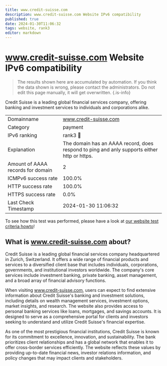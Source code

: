 ```yaml
---
title: www.credit-suisse.com
description: www.credit-suisse.com Website IPv6 compatibility
published: true
date: 2024-01-30T11:06:32
tags: website, rank3
editor: markdown
---
```


# www.credit-suisse.com Website IPv6 compatibility

> The results shown here are accumulated by automation. If you think the data shown is wrong, please contact the administrators. 
> Do not edit this page manually, it will get overwritten.
{.is-info}

Credit Suisse is a leading global financial services company, offering banking and investment services to individuals and corporations alike.


|   |   |
| - | - |
| Domainname | www.credit-suisse.com
| Category | payment |
| IPv6 ranking | rank3 :3rd_place_medal: |
| Explanation | The domain has an AAAA record, does respond to ping and anly supports either http or https. |
| Amount of AAAA records for domain | 2 |
| ICMPv6 success rate | 100.0%|
| HTTP success rate | 100.0% |
| HTTPS success rate | 0.0% |
| Last Check Timestamp | 2024-01-30 11:06:32 |

To see how this test was performed, please have a look at [our website test criteria howto](/howto/testcriteria/website)!


## What is www.credit-suisse.com about?
Credit Suisse is a leading global financial services company headquartered in Zurich, Switzerland. It offers a wide range of financial products and services to a diversified client base that includes individuals, corporations, governments, and institutional investors worldwide. The company's core services include investment banking, private banking, asset management, and a broad array of financial advisory functions.

When visiting www.credit-suisse.com, users can expect to find extensive information about Credit Suisse's banking and investment solutions, including details on wealth management services, investment options, market insights, and research. The website also provides access to personal banking services like loans, mortgages, and savings accounts. It is designed to serve as a comprehensive portal for clients and investors seeking to understand and utilize Credit Suisse's financial expertise.

As one of the most prestigious financial institutions, Credit Suisse is known for its commitment to excellence, innovation, and sustainability. The bank prioritizes client relationships and has a global network that enables it to offer cross-border services efficiently. The website reflects these values by providing up-to-date financial news, investor relations information, and policy changes that may impact clients and stakeholders.
